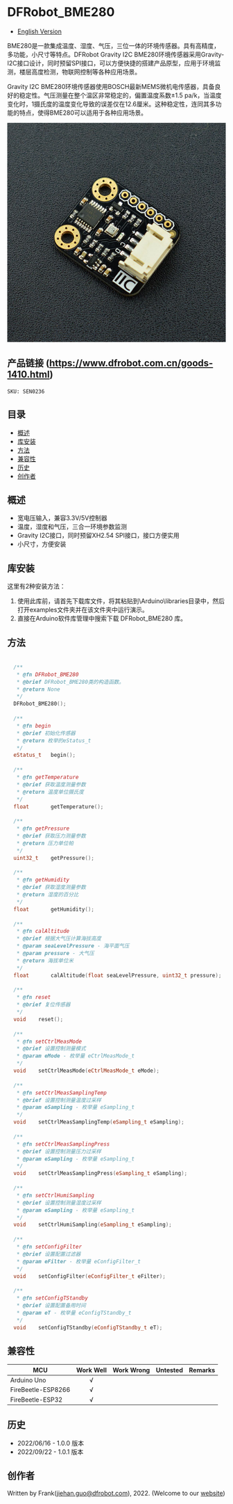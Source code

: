 # DFRobot_BME280
* [English Version](./README.md)

BME280是一款集成温度、湿度、气压，三位一体的环境传感器。具有高精度，多功能，小尺寸等特点。DFRobot Gravity I2C BME280环境传感器采用Gravity-I2C接口设计，同时预留SPI接口，可以方便快捷的搭建产品原型，应用于环境监测，楼层高度检测，物联网控制等各种应用场景。

Gravity I2C BME280环境传感器使用BOSCH最新MEMS微机电传感器，具备良好的稳定性。气压测量在整个温区非常稳定的，偏置温度系数±1.5 pa/k，当温度变化时，1摄氏度的温度变化导致的误差仅在12.6厘米。这种稳定性，连同其多功能的特点，使得BME280可以适用于各种应用场景。

![产品实物图](./resources/images/BME280.png)


## 产品链接 (https://www.dfrobot.com.cn/goods-1410.html)
    SKU: SEN0236


## 目录

* [概述](#概述)
* [库安装](#库安装)
* [方法](#方法)
* [兼容性](#兼容性)
* [历史](#历史)
* [创作者](#创作者)


## 概述

- 宽电压输入，兼容3.3V/5V控制器
- 温度，湿度和气压，三合一环境参数监测
- Gravity I2C接口，同时预留XH2.54 SPI接口，接口方便实用
- 小尺寸，方便安装


## 库安装

这里有2种安装方法：

1. 使用此库前，请首先下载库文件，将其粘贴到\Arduino\libraries目录中，然后打开examples文件夹并在该文件夹中运行演示。
2. 直接在Arduino软件库管理中搜索下载 DFRobot_BME280 库。


## 方法

```C++

  /**
   * @fn DFRobot_BME280
   * @brief DFRobot_BME280类的构造函数。
   * @return None
   */
  DFRobot_BME280();

  /**
   * @fn begin
   * @brief 初始化传感器
   * @return 枚举的eStatus_t
   */
  eStatus_t   begin();

  /**
   * @fn getTemperature
   * @brief 获取温度测量参数
   * @return 温度单位摄氏度
   */
  float       getTemperature();

  /**
   * @fn getPressure
   * @brief 获取压力测量参数
   * @return 压力单位帕
   */
  uint32_t    getPressure();

  /**
   * @fn getHumidity
   * @brief 获取湿度测量参数
   * @return 湿度的百分比
   */
  float       getHumidity();

  /**
   * @fn calAltitude
   * @brief 根据大气压计算海拔高度
   * @param seaLevelPressure - 海平面气压
   * @param pressure - 大气压
   * @return 海拔单位米
   */
  float       calAltitude(float seaLevelPressure, uint32_t pressure);

  /**
   * @fn reset
   * @brief 复位传感器
   */
  void    reset();

  /**
   * @fn setCtrlMeasMode
   * @brief 设置控制测量模式
   * @param eMode - 枚举量 eCtrlMeasMode_t
   */
  void    setCtrlMeasMode(eCtrlMeasMode_t eMode);

  /**
   * @fn setCtrlMeasSamplingTemp
   * @brief 设置控制测量温度过采样
   * @param eSampling - 枚举量 eSampling_t
   */
  void    setCtrlMeasSamplingTemp(eSampling_t eSampling);

  /**
   * @fn setCtrlMeasSamplingPress
   * @brief 设置控制测量压力过采样
   * @param eSampling - 枚举量 eSampling_t
   */
  void    setCtrlMeasSamplingPress(eSampling_t eSampling);

  /**
   * @fn setCtrlHumiSampling
   * @brief 设置控制测量湿度过采样
   * @param eSampling - 枚举量 eSampling_t
   */
  void    setCtrlHumiSampling(eSampling_t eSampling);

  /**
   * @fn setConfigFilter
   * @brief 设置配置过滤器
   * @param eFilter - 枚举量 eConfigFilter_t
   */
  void    setConfigFilter(eConfigFilter_t eFilter);

  /**
   * @fn setConfigTStandby
   * @brief 设置配置备用时间
   * @param eT - 枚举量 eConfigTStandby_t
   */
  void    setConfigTStandby(eConfigTStandby_t eT);

```


## 兼容性

MCU                | Work Well    | Work Wrong   | Untested    | Remarks
------------------ | :----------: | :----------: | :---------: | :----:
Arduino Uno        |      √       |              |             |
FireBeetle-ESP8266 |      √       |              |             |
FireBeetle-ESP32   |      √       |              |             |


## 历史

- 2022/06/16 - 1.0.0 版本
- 2022/09/22 - 1.0.1 版本


## 创作者

Written by Frank(jiehan.guo@dfrobot.com), 2022. (Welcome to our [website](https://www.dfrobot.com/))

